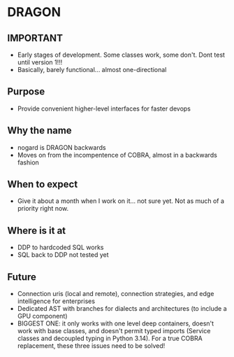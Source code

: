 # DRAGON

## IMPORTANT
- Early stages of development. Some classes work, some don't. Dont test until version 1!!!
- Basically, barely functional... almost one-directional

## Purpose
- Provide convenient higher-level interfaces for faster devops

## Why the name
- nogard is DRAGON backwards
- Moves on from the incompentence of COBRA, almost in a backwards fashion

## When to expect
- Give it about a month when I work on it... not sure yet. Not as much of a priority right now.

## Where is it at
- DDP to hardcoded SQL works
- SQL back to DDP not tested yet

## Future
- Connection uris (local and remote), connection strategies, and edge intelligence for enterprises
- Dedicated AST with branches for dialects and architectures (to include a GPU component)
- BIGGEST ONE: it only works with one level deep containers, doesn't work with base classes, and doesn't permit typed imports (Service classes and decoupled typing in Python 3.14). For a true COBRA replacement, these three issues need to be solved!
